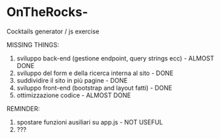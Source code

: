 # OnTheRocks-
Cocktails generator / js exercise

MISSING THINGS:
1) sviluppo back-end (gestione endpoint, query strings ecc) - ALMOST DONE
2) sviluppo del form e della ricerca interna al sito - DONE
3) suddividire il sito in più pagine - DONE
4) sviluppo front-end (bootstrap and layout fatti) - DONE
5) ottimizzazione codice - ALMOST DONE

REMINDER:
1) spostare funzioni ausiliari su app.js - NOT USEFUL
2) ???